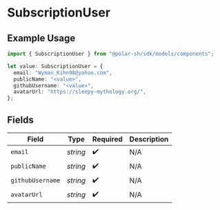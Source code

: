 # SubscriptionUser

## Example Usage

```typescript
import { SubscriptionUser } from "@polar-sh/sdk/models/components";

let value: SubscriptionUser = {
  email: "Wyman_Kihn98@yahoo.com",
  publicName: "<value>",
  githubUsername: "<value>",
  avatarUrl: "https://sleepy-mythology.org/",
};
```

## Fields

| Field              | Type               | Required           | Description        |
| ------------------ | ------------------ | ------------------ | ------------------ |
| `email`            | *string*           | :heavy_check_mark: | N/A                |
| `publicName`       | *string*           | :heavy_check_mark: | N/A                |
| `githubUsername`   | *string*           | :heavy_check_mark: | N/A                |
| `avatarUrl`        | *string*           | :heavy_check_mark: | N/A                |
